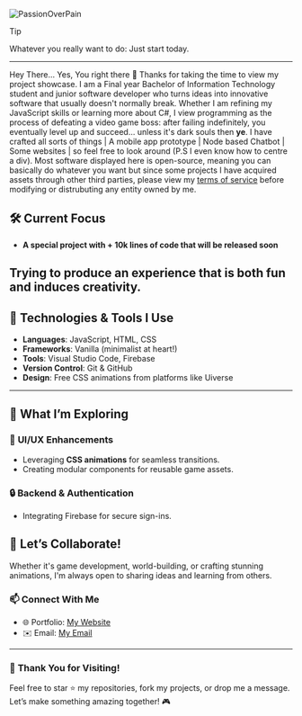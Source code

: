 
![PassionOverPain](https://github.com/user-attachments/assets/d8a13559-db47-40a3-9684-3b9dec5c6a3e)

>[!TIP]
>Whatever you really want to do: Just start today.
---

Hey There... Yes, You right there 🔎
Thanks for taking the time to view my project showcase. I am a Final year Bachelor of Information Technology student and junior software developer who turns ideas into innovative software that usually doesn't normally break. Whether I am refining my JavaScript skills or learning more about C#, I view programming as the process of defeating a video game boss: after failing indefinitely, you eventually level up and succeed... unless it's dark souls then **ye**. I have crafted all sorts of things | A mobile app prototype | Node based Chatbot | Some websites | so feel free to look around (P.S I even know how to centre a div). Most software displayed here is open-source, meaning you can basically do whatever you want but since some projects I have acquired assets through other third parties, please view my [terms of service](https://tinotenda-mhedziso.pages.dev/#tos) before modifying or distrubuting any entity owned by me.

## 🛠️ **Current Focus**

- **A special project with + 10k lines of code that will be released soon**
  
Trying to produce an experience that is both fun and induces creativity.
---

## 🔧 **Technologies & Tools I Use** 
- **Languages**: JavaScript, HTML, CSS  
- **Frameworks**: Vanilla (minimalist at heart!)  
- **Tools**: Visual Studio Code, Firebase  
- **Version Control**: Git & GitHub  
- **Design**: Free CSS animations from platforms like Uiverse  

---

## 🌟 **What I’m Exploring**

### 🎨 **UI/UX Enhancements**
- Leveraging **CSS animations** for seamless transitions.  
- Creating modular components for reusable game assets.  

### 🔒 **Backend & Authentication**
- Integrating Firebase for secure sign-ins.  


## 🎯 **Let’s Collaborate!**

Whether it's game development, world-building, or crafting stunning animations, I'm always open to sharing ideas and learning from others.  

### 📫 **Connect With Me** 
- 🌐 Portfolio: [My Website](https://tinotenda-mhedziso.pages.dev)  
- ✉️ Email: [My Email](mailto:tinomhedziso22@gmail.com)

---

### 🌟 **Thank You for Visiting!**

Feel free to star ⭐ my repositories, fork my projects, or drop me a message. Let’s make something amazing together! 🎮


<!--
**Passion-Over-Pain/Passion-Over-Pain** is a ✨ _special_ ✨ repository because its `README.md` (this file) appears on your GitHub profile.

Here are some ideas to get you started:

- 🔭 I’m currently working on ...
- 🌱 I’m currently learning ...
- 👯 I’m looking to collaborate on ...
- 🤔 I’m looking for help with ...
- 💬 Ask me about ...
- 📫 How to reach me: ...
- 😄 Pronouns: ...
- ⚡ Fun fact: ...
-->
